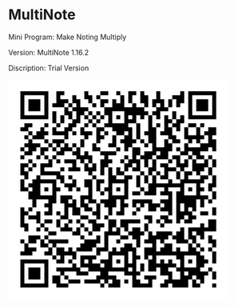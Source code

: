 # MultiNote
Mini Program: Make Noting Multiply

Version: MultiNote 1.16.2

Discription: Trial Version

![](https://github.com/iClassic-Live/MultiNote/blob/master/images/MultiNote%20Trail%20Version.jpg?raw=true)